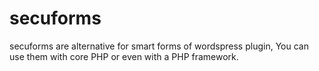 # secuforms

secuforms are alternative for smart forms of wordspress plugin, You can use them with core PHP or even with a PHP framework.
